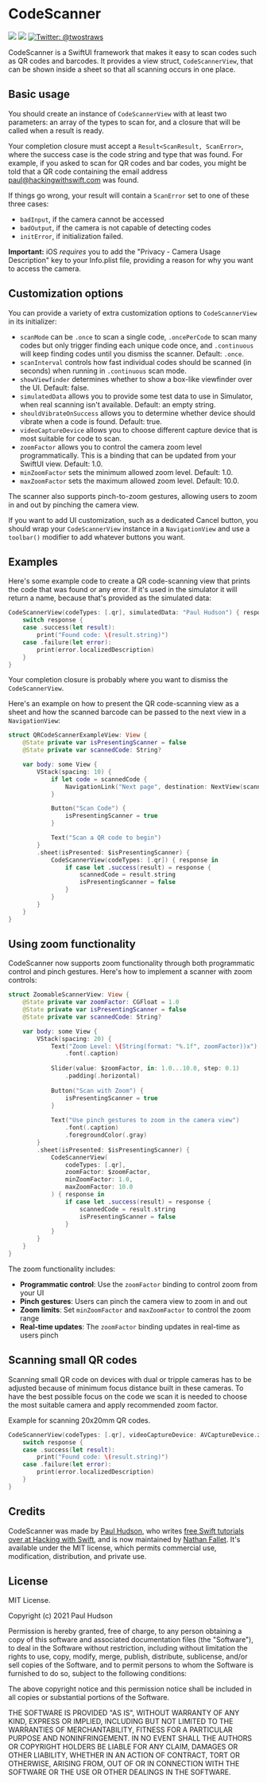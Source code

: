 # CodeScanner

<p>
    <img src="https://img.shields.io/badge/iOS-13.0+-blue.svg" />
    <img src="https://img.shields.io/badge/Swift-5.1-ff69b4.svg" />
    <a href="https://twitter.com/twostraws">
        <img src="https://img.shields.io/badge/Contact-@twostraws-lightgrey.svg?style=flat" alt="Twitter: @twostraws" />
    </a>
</p>

CodeScanner is a SwiftUI framework that makes it easy to scan codes such as QR codes and barcodes. It provides a view struct, `CodeScannerView`, that can be shown inside a sheet so that all scanning occurs in one place.


## Basic usage

You should create an instance of `CodeScannerView` with at least two parameters: an array of the types to scan for, and a closure that will be called when a result is ready.

Your completion closure must accept a `Result<ScanResult, ScanError>`, where the success case is the code string and type that was found. For example, if you asked to scan for QR codes and bar codes, you might be told that a QR code containing the email address paul@hackingwithswift.com was found.

If things go wrong, your result will contain a `ScanError` set to one of these three cases:

- `badInput`, if the camera cannot be accessed
- `badOutput`, if the camera is not capable of detecting codes
- `initError`, if initialization failed.

**Important:** iOS *requires* you to add the "Privacy - Camera Usage Description" key to your Info.plist file, providing a reason for why you want to access the camera.


## Customization options

You can provide a variety of extra customization options to `CodeScannerView` in its initializer:

- `scanMode` can be `.once` to scan a single code, `.oncePerCode` to scan many codes but only trigger finding each unique code once, and `.continuous` will keep finding codes until you dismiss the scanner. Default: `.once`.
- `scanInterval` controls how fast individual codes should be scanned (in seconds) when running in `.continuous` scan mode.
- `showViewfinder` determines whether to show a box-like viewfinder over the UI. Default: false.
- `simulatedData` allows you to provide some test data to use in Simulator, when real scanning isn't available. Default: an empty string.
- `shouldVibrateOnSuccess` allows you to determine whether device should vibrate when a code is found. Default: true.
- `videoCaptureDevice` allows you to choose different capture device that is most suitable for code to scan.
- `zoomFactor` allows you to control the camera zoom level programmatically. This is a binding that can be updated from your SwiftUI view. Default: 1.0.
- `minZoomFactor` sets the minimum allowed zoom level. Default: 1.0.
- `maxZoomFactor` sets the maximum allowed zoom level. Default: 10.0.

The scanner also supports pinch-to-zoom gestures, allowing users to zoom in and out by pinching the camera view.

If you want to add UI customization, such as a dedicated Cancel button, you should wrap your `CodeScannerView` instance in a `NavigationView` and use a `toolbar()` modifier to add whatever buttons you want.


## Examples

Here's some example code to create a QR code-scanning view that prints the code that was found or any error. If it's used in the simulator it will return a name, because that's provided as the simulated data:

```swift
CodeScannerView(codeTypes: [.qr], simulatedData: "Paul Hudson") { response in                    
    switch response {
    case .success(let result):
        print("Found code: \(result.string)")
    case .failure(let error):
        print(error.localizedDescription)
    }
}
```

Your completion closure is probably where you want to dismiss the `CodeScannerView`.

Here's an example on how to present the QR code-scanning view as a sheet and how the scanned barcode can be passed to the next view in a `NavigationView`:

```swift
struct QRCodeScannerExampleView: View {
    @State private var isPresentingScanner = false
    @State private var scannedCode: String?

    var body: some View {
        VStack(spacing: 10) {
            if let code = scannedCode {
                NavigationLink("Next page", destination: NextView(scannedCode: code), isActive: .constant(true)).hidden()
            }

            Button("Scan Code") {
                isPresentingScanner = true
            }

            Text("Scan a QR code to begin")
        }
        .sheet(isPresented: $isPresentingScanner) {
            CodeScannerView(codeTypes: [.qr]) { response in
                if case let .success(result) = response {
                    scannedCode = result.string
                    isPresentingScanner = false
                }
            }
        }
    }
}
```

## Using zoom functionality

CodeScanner now supports zoom functionality through both programmatic control and pinch gestures. Here's how to implement a scanner with zoom controls:

```swift
struct ZoomableScannerView: View {
    @State private var zoomFactor: CGFloat = 1.0
    @State private var isPresentingScanner = false
    @State private var scannedCode: String?

    var body: some View {
        VStack(spacing: 20) {
            Text("Zoom Level: \(String(format: "%.1f", zoomFactor))x")
                .font(.caption)
            
            Slider(value: $zoomFactor, in: 1.0...10.0, step: 0.1)
                .padding(.horizontal)
            
            Button("Scan with Zoom") {
                isPresentingScanner = true
            }
            
            Text("Use pinch gestures to zoom in the camera view")
                .font(.caption)
                .foregroundColor(.gray)
        }
        .sheet(isPresented: $isPresentingScanner) {
            CodeScannerView(
                codeTypes: [.qr],
                zoomFactor: $zoomFactor,
                minZoomFactor: 1.0,
                maxZoomFactor: 10.0
            ) { response in
                if case let .success(result) = response {
                    scannedCode = result.string
                    isPresentingScanner = false
                }
            }
        }
    }
}
```

The zoom functionality includes:
- **Programmatic control**: Use the `zoomFactor` binding to control zoom from your UI
- **Pinch gestures**: Users can pinch the camera view to zoom in and out
- **Zoom limits**: Set `minZoomFactor` and `maxZoomFactor` to control the zoom range
- **Real-time updates**: The `zoomFactor` binding updates in real-time as users pinch

## Scanning small QR codes

Scanning small QR code on devices with dual or tripple cameras has to be adjusted because of minimum focus distance built in these cameras.
To have the best possible focus on the code we scan it is needed to choose the most suitable camera and apply recommended zoom factor.

Example for scanning 20x20mm QR codes.

```swift
CodeScannerView(codeTypes: [.qr], videoCaptureDevice: AVCaptureDevice.zoomedCameraForQRCode(withMinimumCodeSize: 20)) { response in                    
    switch response {
    case .success(let result):
        print("Found code: \(result.string)")
    case .failure(let error):
        print(error.localizedDescription)
    }
}
```


## Credits

CodeScanner was made by [Paul Hudson](https://twitter.com/twostraws), who writes [free Swift tutorials over at Hacking with Swift](https://www.hackingwithswift.com), and is now maintained by [Nathan Fallet](https://nathanfallet.me). It's available under the MIT license, which permits commercial use, modification, distribution, and private use.


## License

MIT License.

Copyright (c) 2021 Paul Hudson

Permission is hereby granted, free of charge, to any person obtaining a copy of this software and associated documentation files (the "Software"), to deal in the Software without restriction, including without limitation the rights to use, copy, modify, merge, publish, distribute, sublicense, and/or sell copies of the Software, and to permit persons to whom the Software is furnished to do so, subject to the following conditions:

The above copyright notice and this permission notice shall be included in all copies or substantial portions of the Software.

THE SOFTWARE IS PROVIDED "AS IS", WITHOUT WARRANTY OF ANY KIND, EXPRESS OR IMPLIED, INCLUDING BUT NOT LIMITED TO THE WARRANTIES OF MERCHANTABILITY, FITNESS FOR A PARTICULAR PURPOSE AND NONINFRINGEMENT. IN NO EVENT SHALL THE AUTHORS OR COPYRIGHT HOLDERS BE LIABLE FOR ANY CLAIM, DAMAGES OR OTHER LIABILITY, WHETHER IN AN ACTION OF CONTRACT, TORT OR OTHERWISE, ARISING FROM, OUT OF OR IN CONNECTION WITH THE SOFTWARE OR THE USE OR OTHER DEALINGS IN THE SOFTWARE.
